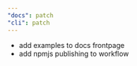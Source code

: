 ```yaml
---
"docs": patch
"cli": patch
---
```


- add examples to docs frontpage
- add npmjs publishing to workflow

